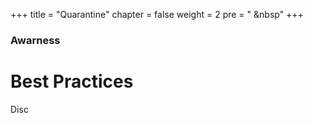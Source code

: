 +++
title = "Quarantine"
chapter = false
weight = 2
pre = "<i class='fas fa-house-user'></i> &nbsp"
+++

### Awarness

# Best Practices

Disc
